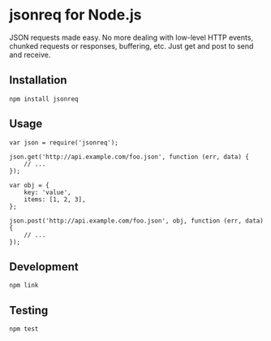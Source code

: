 jsonreq for Node.js
===================

JSON requests made easy. No more dealing with low-level HTTP events, chunked requests or responses,
buffering, etc. Just get and post to send and receive.


Installation
------------

    npm install jsonreq


Usage
-----

    var json = require('jsonreq');
    
    json.get('http://api.example.com/foo.json', function (err, data) {
        // ...
    });
    
    var obj = {
        key: 'value',
        items: [1, 2, 3],
    };
    
    json.post('http://api.example.com/foo.json', obj, function (err, data) {
        // ...
    });


Development
-----------

    npm link


Testing
-------

    npm test

